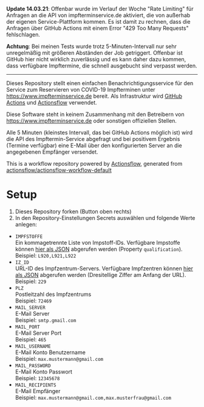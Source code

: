 **Update 14.03.21**: Offenbar wurde im Verlauf der Woche "Rate Limiting" für Anfragen an die API von impfterminservice.de aktiviert, die von außerhab der eigenen Service-Plattform kommen. Es ist damit zu rechnen, dass die Anfragen über GitHub Actions mit einem Error "429 Too Many Requests" fehlschlagen.

**Achtung**: Bei meinen Tests wurde trotz 5-Minuten-Intervall nur sehr unregelmäßig mit größeren Abständen der Job getriggert. Offenbar ist GitHub hier nicht wirklich zuverlässig und es kann daher dazu kommen, dass verfügbare Impftermine, die schnell ausgebucht sind verpasst werden.

---

Dieses Repository stellt einen einfachen Benachrichtigungsservice für den Service zum Reservieren von COVID-19 Impfterminen unter https://www.impfterminservice.de bereit. Als Infrastruktur wird [GitHub Actions](https://docs.github.com/de/actions) und [Actionsflow](https://github.com/actionsflow/actionsflow) verwendet.

Diese Software steht in keinem Zusammenhang mit den Betreibern von https://www.impfterminservice.de oder sonstigen offiziellen Stellen.

Alle 5 Minuten (kleinstes Intervall, das bei GitHub Actions möglich ist) wird die API des Impftermin-Service abgefragt und bei positivem Ergebnis (Termine verfügbar) eine E-Mail über den konfigurierten Server an die angegebenen Empfänger versendet.

This is a workflow repository powered by [Actionsflow](https://github.com/actionsflow/actionsflow), generated from [actionsflow/actionsflow-workflow-default](https://github.com/actionsflow/actionsflow-workflow-default)

# Setup

1. Dieses Repository forken (Button oben rechts)
2. In den Repository-Einstellungen Secrets auswählen und folgende Werte anlegen:
  * `IMPFSTOFFE`  
    Ein kommagetrennte Liste von Impstoff-IDs. Verfügbare Impstoffe können [hier als JSON](https://001-iz.impfterminservice.de/assets/static/its/vaccination-list.json) abgerufen werden (Property `qualification`).  
    Beispiel: `L920,L921,L922`
  * `IZ_ID`  
    URL-ID des Impfzentrum-Servers. Verfügbare Impfzentren können [hier als JSON](https://www.impfterminservice.de/assets/static/impfzentren.json) abgerufen werden (Dresitellige Ziffer am Anfang der URL).  
    Beispiel: `229`
  * `PLZ`  
    Postleitzahl des Impfzentrums  
    Beispiel: `72469`
  * `MAIL_SERVER`  
    E-Mail Server  
    Beispiel: `smtp.gmail.com`
  * `MAIL_PORT`  
    E-Mail Server Port  
    Beispiel: `465`
  * `MAIL_USERNAME`  
    E-Mail Konto Benutzername  
    Beispiel: `max.mustermann@gmail.com`
  * `MAIL_PASSWORD`  
    E-Mail Konto Passwort  
    Beispiel: `12345678`
  * `MAIL_RECIPIENTS`  
    E-Mail Empfänger  
    Beispiel: `max.mustermann@gmail.com,max.musterfrau@gmail.com`
